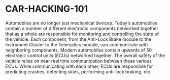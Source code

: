 # CAR-HACKING-101
Automobiles are no longer just mechanical devices. Today’s automobiles contain a  number of different electronic components networked together that as a whole are  responsible for monitoring and controlling the state of the vehicle. Each component,  from the Anti-Lock Brake module to the Instrument Cluster to the Telematics module,  can communicate with neighboring components. Modern automobiles contain upwards  of 50 electronic control units (ECUs) networked together. The overall safety of the  vehicle relies on near real time communication between these various ECUs. While  communicating with each other, ECUs are responsible for predicting crashes, detecting  skids, performing anti-lock braking, etc. 

